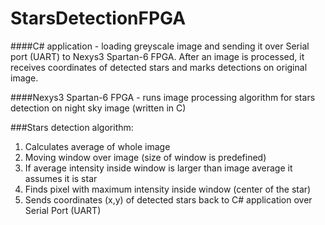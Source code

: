 # StarsDetectionFPGA

####C# application - loading greyscale image and sending it over Serial port (UART) to Nexys3 Spartan-6 FPGA. After an image is processed, it receives coordinates of detected stars and marks detections on original image.

####Nexys3 Spartan-6 FPGA - runs image processing algorithm for stars detection on night sky image (written in C)

###Stars detection algorithm:<br />
1. Calculates average of whole image <br />
2. Moving window over image (size of window is predefined) <br />
3. If average intensity inside window is larger than image average it assumes it is star<br />
4. Finds pixel with maximum intensity inside window (center of the star) <br />
5. Sends coordinates (x,y) of detected stars back to C# application over Serial Port (UART) <br />
